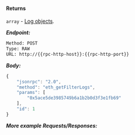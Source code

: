 <!-- order:182 -->

#### Returns

`array` - [Log objects](https://besu.hyperledger.org/en/stable/Reference/API-Objects#log-object).

**_Endpoint:_**

```bash
Method: POST
Type: RAW
URL: http://{{rpc-http-host}}:{{rpc-http-port}}
```

**_Body:_**

```js
{
    "jsonrpc": "2.0",
    "method": "eth_getFilterLogs",
    "params": [
        "0x5ace5de3985749b6a1b2b0d3f3e1fb69"
    ],
    "id": 1
}
```

**_More example Requests/Responses:_**
